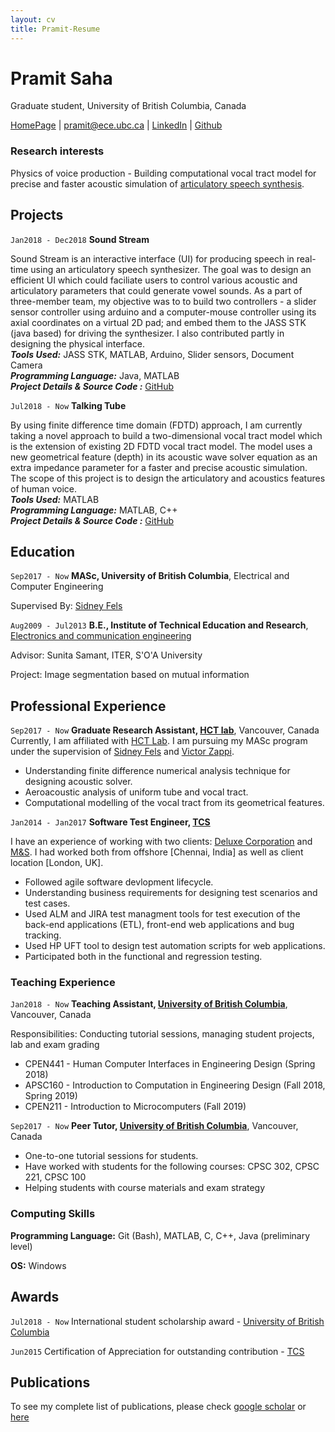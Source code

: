 ```yaml
---
layout: cv
title: Pramit-Resume
---
```

# Pramit Saha
Graduate student, University of British Columbia, Canada

<div id="webaddress">
<a href="https://pramitsaha.github.io/">HomePage</a> 
| <a href="mailto:pramit@ece.ubc.ca">pramit@ece.ubc.ca</a>
| <a href="https://www.linkedin.com/in/pramit-saha-0a9338b5/">LinkedIn</a>
| <a href="https://github.com/PramitSaha">Github</a>
</div>

<!--Add your research interest here and the domain that you have been working-->
### Research interests

Physics of voice production - Building computational vocal tract model for precise and faster acoustic simulation of [articulatory speech synthesis](https://en.wikipedia.org/wiki/Articulatory_synthesis).

<!--Add the ongoing or completed projects as a part of portfolio-->
## Projects

`Jan2018 - Dec2018`
__Sound Stream__

Sound Stream is an interactive interface (UI) for producing speech in real-time using an articulatory speech synthesizer. The goal was to design an efficient UI which could faciliate users to control various acoustic and articulatory parameters that could generate vowel sounds. As a part of three-member team, my objective was to to build two controllers - a slider sensor controller using arduino and a computer-mouse controller using its axial coordinates on a virtual 2D pad; and embed them to the JASS STK (java based) for driving the synthesizer. I also contributed partly in designing the physical interface.
<br>***Tools Used:*** JASS STK, MATLAB, Arduino, Slider sensors, Document Camera
<br>***Programming Language:*** Java, MATLAB
<br>***Project Details & Source Code :*** [GitHub](https://github.com/Debasishray19/sound-stream)

`Jul2018 - Now`
__Talking Tube__

By using finite difference time domain (FDTD) approach, I am currently taking a novel approach to build a two-dimensional vocal tract model which is the extension of existing 2D FDTD vocal tract model. The model uses a new geometrical feature (depth) in its acoustic wave solver equation as an extra impedance parameter for a faster and precise acoustic simulation. The scope of this project is to design the articulatory and acoustics features of human voice.
<br>***Tools Used:*** MATLAB
<br>***Programming Language:*** MATLAB, C++
<br>***Project Details & Source Code :*** [GitHub](https://github.com/Debasishray19/vocaltube-speech-synthesis)

## Education

`Sep2017 - Now`
__MASc, University of British Columbia__, Electrical and Computer Engineering

Supervised By: [Sidney Fels](https://www.ece.ubc.ca/faculty/sid-fels)

`Aug2009 - Jul2013`
__B.E., Institute of Technical Education and Research__, [Electronics and communication engineering](http://www.departments.soa.ac.in/electronics-and-communication-engineering)

Advisor: Sunita Samant, ITER, S'O'A University

Project: Image segmentation based on mutual information

## Professional Experience

`Sep2017 - Now`
__Graduate Research Assistant, [HCT lab](https://hct.ece.ubc.ca/)__, Vancouver, Canada
Currently, I am affiliated with [HCT Lab](https://hct.ece.ubc.ca/). I am pursuing my MASc program under the supervision of [Sidney Fels](https://www.ece.ubc.ca/faculty/sid-fels) and [Victor Zappi](https://camd.northeastern.edu/faculty/victor-zappi/).
- Understanding finite difference numerical analysis technique for designing acoustic solver.
- Aeroacoustic analysis of uniform tube and vocal tract.
- Computational modelling of the vocal tract from its geometrical features.

`Jan2014 - Jan2017`
__Software Test Engineer, [TCS](https://www.tcs.com/)__

I have an experience of working with two clients: [Deluxe Corporation](https://www.deluxe.com/) and [M&S](https://www.marksandspencer.com/). I had worked both from offshore [Chennai, India] as well as client location [London, UK].

- Followed agile software devlopment lifecycle.
- Understanding business requirements for designing test scenarios and test cases.
- Used ALM and JIRA test managment tools for test execution of the back-end applications (ETL), front-end web applications and bug tracking.
- Used HP UFT tool to design test automation scripts for web applications.
- Participated both in the functional and regression testing.

### Teaching Experience

`Jan2018 - Now`
__Teaching Assistant, [University of British Columbia](https://hct.ece.ubc.ca/)__, Vancouver, Canada

Responsibilities: Conducting tutorial sessions, managing student projects, lab and exam grading

- CPEN441 - Human Computer Interfaces in Engineering Design (Spring 2018)
- APSC160 - Introduction to Computation in Engineering Design (Fall 2018, Spring 2019)
- CPEN211 - Introduction to Microcomputers (Fall 2019)

`Sep2017 - Now`
__Peer Tutor, [University of British Columbia](https://hct.ece.ubc.ca/)__, Vancouver, Canada

- One-to-one tutorial sessions for students.
- Have worked with students for the following courses: CPSC 302, CPSC 221, CPSC 100
- Helping students with course materials and exam strategy

### Computing Skills

__Programming Language:__
Git (Bash), MATLAB, C, C++, Java (preliminary level)

__OS:__
Windows
## Awards

`Jul2018 - Now`
International student scholarship award - [University of British Columbia](https://www.ubc.ca/)

`Jun2015`
Certification of Appreciation for outstanding contribution - [TCS](https://www.tcs.com/)


## Publications
To see my complete list of publications, please check [google scholar](https://scholar.google.ca/citations?hl=en&user=HzIWE5kAAAAJ) or [here](https://debasishray19.github.io/publications)


<!-- ### Footer

Last updated: October 2019 -->
